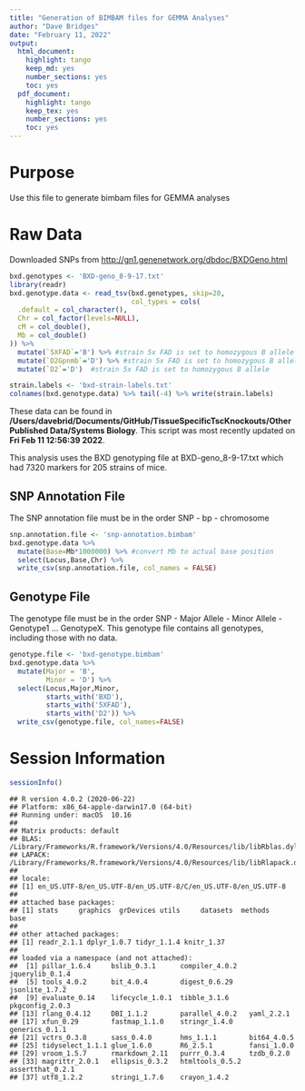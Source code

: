 ```yaml
---
title: "Generation of BIMBAM files for GEMMA Analyses"
author: "Dave Bridges"
date: "February 11, 2022"
output:
  html_document:
    highlight: tango
    keep_md: yes
    number_sections: yes
    toc: yes
  pdf_document:
    highlight: tango
    keep_tex: yes
    number_sections: yes
    toc: yes
---
```




# Purpose

Use this file to generate bimbam files for GEMMA analyses

# Raw Data

Downloaded SNPs from http://gn1.genenetwork.org/dbdoc/BXDGeno.html


```r
bxd.genotypes <- 'BXD-geno_8-9-17.txt'
library(readr)
bxd.genotype.data <- read_tsv(bxd.genotypes, skip=20,
                              col_types = cols(
  .default = col_character(),
  Chr = col_factor(levels=NULL),
  cM = col_double(),
  Mb = col_double()
)) %>%  
  mutate(`5XFAD`='B') %>% #strain 5x FAD is set to homozygous B allele
  mutate(`D2Gpnmb`='D') %>% #strain 5x FAD is set to homozygous B allele
  mutate(`D2`='D')  #strain 5x FAD is set to homozygous B allele

strain.labels <- 'bxd-strain-labels.txt'
colnames(bxd.genotype.data) %>% tail(-4) %>% write(strain.labels)
```

These data can be found in **/Users/davebrid/Documents/GitHub/TissueSpecificTscKnockouts/Other Published Data/Systems Biology**.  This script was most recently updated on **Fri Feb 11 12:56:39 2022**.

This analysis uses the BXD genotyping file at BXD-geno_8-9-17.txt which had 7320 markers for 205 strains of mice.

## SNP Annotation File

The SNP annotation file must be in the order SNP - bp - chromosome


```r
snp.annotation.file <- 'snp-annotation.bimbam'
bxd.genotype.data %>%
  mutate(Base=Mb*1000000) %>% #convert Mb to actual base position
  select(Locus,Base,Chr) %>%
  write_csv(snp.annotation.file, col_names = FALSE)
```

## Genotype File

The genotype file must be in the order SNP - Major Allele - Minor Allele - Genotype1 ... GenotypeX.  This genotype file contains all genotypes, including those with no data.


```r
genotype.file <- 'bxd-genotype.bimbam' 
bxd.genotype.data %>%
  mutate(Major = 'B',
         Minor = 'D') %>%
  select(Locus,Major,Minor,
         starts_with('BXD'),
         starts_with('5XFAD'),
         starts_with('D2')) %>% 
  write_csv(genotype.file, col_names=FALSE)
```

# Session Information


```r
sessionInfo()
```

```
## R version 4.0.2 (2020-06-22)
## Platform: x86_64-apple-darwin17.0 (64-bit)
## Running under: macOS  10.16
## 
## Matrix products: default
## BLAS:   /Library/Frameworks/R.framework/Versions/4.0/Resources/lib/libRblas.dylib
## LAPACK: /Library/Frameworks/R.framework/Versions/4.0/Resources/lib/libRlapack.dylib
## 
## locale:
## [1] en_US.UTF-8/en_US.UTF-8/en_US.UTF-8/C/en_US.UTF-8/en_US.UTF-8
## 
## attached base packages:
## [1] stats     graphics  grDevices utils     datasets  methods   base     
## 
## other attached packages:
## [1] readr_2.1.1 dplyr_1.0.7 tidyr_1.1.4 knitr_1.37 
## 
## loaded via a namespace (and not attached):
##  [1] pillar_1.6.4     bslib_0.3.1      compiler_4.0.2   jquerylib_0.1.4 
##  [5] tools_4.0.2      bit_4.0.4        digest_0.6.29    jsonlite_1.7.2  
##  [9] evaluate_0.14    lifecycle_1.0.1  tibble_3.1.6     pkgconfig_2.0.3 
## [13] rlang_0.4.12     DBI_1.1.2        parallel_4.0.2   yaml_2.2.1      
## [17] xfun_0.29        fastmap_1.1.0    stringr_1.4.0    generics_0.1.1  
## [21] vctrs_0.3.8      sass_0.4.0       hms_1.1.1        bit64_4.0.5     
## [25] tidyselect_1.1.1 glue_1.6.0       R6_2.5.1         fansi_1.0.0     
## [29] vroom_1.5.7      rmarkdown_2.11   purrr_0.3.4      tzdb_0.2.0      
## [33] magrittr_2.0.1   ellipsis_0.3.2   htmltools_0.5.2  assertthat_0.2.1
## [37] utf8_1.2.2       stringi_1.7.6    crayon_1.4.2
```
